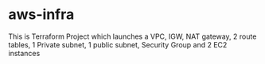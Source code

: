 # aws-infra

This is Terraform Project which launches a VPC, IGW, NAT gateway, 2 route tables, 1 Private subnet, 1 public subnet, Security Group and 2 EC2 instances
